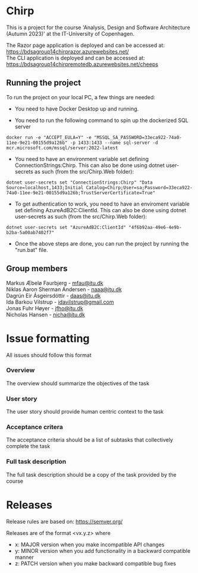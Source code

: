 # Chirp

This is a project for the course 'Analysis, Design and Software Architecture (Autumn 2023)' at the IT-University of Copenhagen.

The Razor page application is deployed and can be accessed at: https://bdsagroup14chirprazor.azurewebsites.net/ \
The CLI application is deployed and can be accessed at:         https://bdsagroup14chirpremotedb.azurewebsites.net/cheeps 

## Running the project
To run the project on your local PC, a few things are needed:

- You need to have Docker Desktop up and running.

- You need to run the following command to spin up the dockerized SQL server

```
docker run -e "ACCEPT_EULA=Y" -e "MSSQL_SA_PASSWORD=33eca922-74a0-11ee-9e21-00155d9a126b" -p 1433:1433 --name sql-server -d mcr.microsoft.com/mssql/server:2022-latest
```

- You need to have an environment variable set defining ConnectionStrings:Chirp. This can also be done using dotnet user-secrets as such (from the src/Chirp.Web folder):

```
dotnet user-secrets set "ConnectionStrings:Chirp" "Data Source=localhost,1433;Initial Catalog=Chirp;User=sa;Password=33eca922-74a0-11ee-9e21-00155d9a126b;TrustServerCertificate=True"
```

- To get authentication to work, you need to have an enviroment variable set defining AzureAdB2C:ClientId. This can also be done using dotnet user-secrets as such (from the src/Chirp.Web folder):

```
dotnet user-secrets set "AzureAdB2C:ClientId" "4f6b92aa-49e6-4e9b-b2ba-5a00ab7402f7"
```

- Once the above steps are done, you can run the project by running the "run.bat" file.

## Group members
Markus Æbelø Faurbjerg - mfau@itu.dk \
Niklas Aaron Sherman Andersen - naaa@itu.dk \
Dagrún Eir Ásgeirsdóttir - daas@itu.dk \
Ida Barkou Vilstrup - idavilstrup@gmail.com \
Jonas Fuhr Høyer - jfho@itu.dk \
Nicholas Hansen - nicha@itu.dk

# Issue formatting
All issues should follow this format

### Overview
The overview should summarize the objectives of the task

### User story
The user story should provide human centric context to the task 

### Acceptance critera
The acceptance criteria should be a list of subtasks that collectively complete the task 

### Full task description
The full task description should be a copy of the task provided by the course

# Releases
Release rules are based on: https://semver.org/

Releases are of the format <vx.y.z> where 
- x: MAJOR version when you make incompatible API changes
- y: MINOR version when you add functionality in a backward compatible manner
- z: PATCH version when you make backward compatible bug fixes
